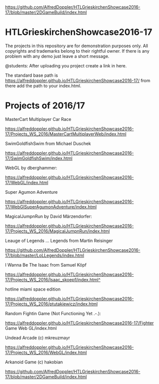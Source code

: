 https://github.com/AlfredDoppler/HTLGrieskirchenShowcase2016-17/blob/master/2DGameBuild/index.html
# HTLGrieskirchenShowcase2016-17

The projects in this repository are for demonstration purposes only. 
All copyrights and trademarks belong to their rightful owner.
If there is any problem with any demo just leave a short message.


@students:
After uploading you project create a link in here.

The standard base path is https://alfreddoppler.github.io/HTLGrieskirchenShowcase2016-17/
from there add the path to your index.html.

Projects of 2016/17
===================

MasterCart Multiplayer Car Race

https://alfreddoppler.github.io/HTLGrieskirchenShowcase2016-17/Projects_WS_2016/MasterCartMultiplayerWeb/index.html


SwimGoldfishSwim from Michael Duschek

https://alfreddoppler.github.io/HTLGrieskirchenShowcase2016-17/SwimGoldfishSwim/index.html


WebGL by dberghammer:

https://alfreddoppler.github.io/HTLGrieskirchenShowcase2016-17/WebGL/index.html


Super Agumon Adventure

https://alfreddoppler.github.io/HTLGrieskirchenShowcase2016-17/WebGlSuperAgumonAdventure/index.html


MagicalJumpnRun by David Märzendorfer:

https://alfreddoppler.github.io/HTLGrieskirchenShowcase2016-17/Projects_WS_2016/MagicalJumpnRun/index.html 


Leauge of Legends ... Legends from Martin Reisinger

https://github.com/AlfredDoppler/HTLGrieskirchenShowcase2016-17/blob/master/LoLLegends/index.html


I Wanna Be The Isaac from Samuel Köpf

https://alfreddoppler.github.io/HTLGrieskirchenShowcase2016-17/Projects_WS_2016/Isaac_skoepf/index.html^


hotline miami space edition

https://alfreddoppler.github.io/HTLGrieskirchenShowcase2016-17/Projects_WS_2016/ptutakiewicz/index.html 


Random Fightin Game (Not Functioning Yet .-.):

https://alfreddoppler.github.io/HTLGrieskirchenShowcase2016-17/Fighter Game Web GL/index.html

Undead Arcade (c) mkreuzmayr

https://alfreddoppler.github.io/HTLGrieskirchenShowcase2016-17/Projects_WS_2016/WebGL/index.html

Arkanoid Game (c) hakobian

https://github.com/AlfredDoppler/HTLGrieskirchenShowcase2016-17/blob/master/2DGameBuild/index.html
